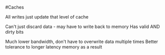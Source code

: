 #Caches 

All writes just update that level of cache

Can't just discard data - may have to write back to memory
Has valid AND dirty bits

Much lower bandwidth, don't have to overwrite data multiple times
Better tolerance to longer latency memory as a result



